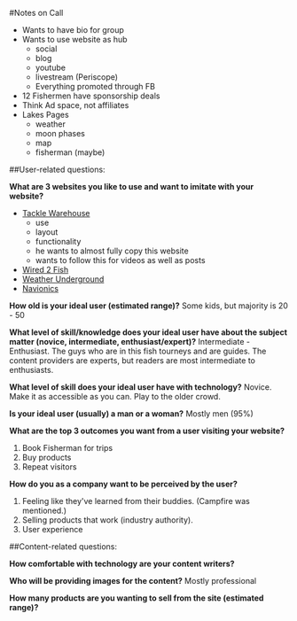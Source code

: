 #Notes on Call
- Wants to have bio for group
- Wants to use website as hub
    + social
    + blog
    + youtube
    + livestream (Periscope)
    + Everything promoted through FB
- 12 Fishermen have sponsorship deals
- Think Ad space, not affiliates
- Lakes Pages
    + weather
    + moon phases
    + map
    + fisherman (maybe)


##User-related questions:

**What are 3 websites you like to use and want to imitate with your website?**
- [Tackle Warehouse](http://www.tacklewarehouse.com/)
    + use
    + layout
    + functionality
    + he wants to almost fully copy this website
    + wants to follow this for videos as well as posts
- [Wired 2 Fish](http://www.scout.com/outdoors/wired2fish/)
- [Weather Underground](http://weatherunderground.com)
- [Navionics](https://webapp.navionics.com)

**How old is your ideal user (estimated range)?**
Some kids, but majority is 20 - 50

**What level of skill/knowledge does your ideal user have about the subject matter (novice, intermediate, enthusiast/expert)?**
Intermediate - Enthusiast. The guys who are in this fish tourneys and are guides. The content providers are experts, but readers are most intermediate to enthusiasts.

**What level of skill does your ideal user have with technology?**
Novice. Make it as accessible as you can. Play to the older crowd. 

**Is your ideal user (usually) a man or a woman?**
Mostly men (95%)

**What are the top 3 outcomes you want from a user visiting your website?**
1. Book Fisherman for trips
2. Buy products
3. Repeat visitors

**How do you as a company want to be perceived by the user?**
1. Feeling like they've learned from their buddies. (Campfire was mentioned.)
2. Selling products that work (industry authority).
3. User experience

##Content-related questions:

**How comfortable with technology are your content writers?**

**Who will be providing images for the content?**
Mostly professional


**How many products are you wanting to sell from the site (estimated range)?**





